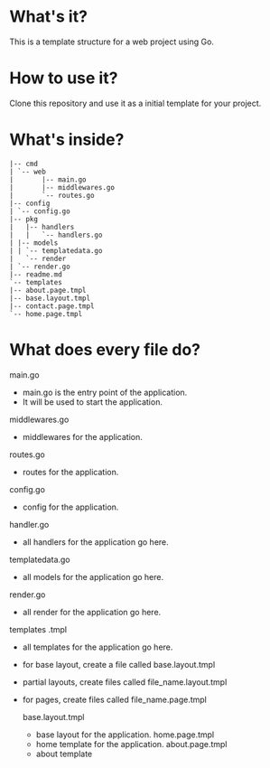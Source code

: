 # What's it?

This is a template structure for a web project using Go.

# How to use it?

Clone this repository and use it as a initial template for your project.

# What's inside?

```
|-- cmd
| `-- web
|       |-- main.go
|       |-- middlewares.go
|       `-- routes.go
|-- config
| `-- config.go
|-- pkg
|   |-- handlers
|   |   `-- handlers.go
| |-- models
| | `-- templatedata.go
|   `-- render
| `-- render.go
|-- readme.md
`-- templates
|-- about.page.tmpl
|-- base.layout.tmpl
|-- contact.page.tmpl
`-- home.page.tmpl
```

# What does every file do?

main.go

- main.go is the entry point of the application.
- It will be used to start the application.

middlewares.go

- middlewares for the application.

routes.go

- routes for the application.

config.go

- config for the application.

handler.go

- all handlers for the application go here.

templatedata.go

- all models for the application go here.

render.go

- all render for the application go here.

templates .tmpl

- all templates for the application go here.
- for base layout, create a file called base.layout.tmpl
- partial layouts, create files called file_name.layout.tmpl
- for pages, create files called file_name.page.tmpl

  base.layout.tmpl

  - base layout for the application.
    home.page.tmpl
  - home template for the application.
    about.page.tmpl
  - about template
